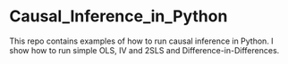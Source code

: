 # Causal_Inference_in_Python
This repo contains examples of how to run causal inference in Python. I show how to run simple OLS, IV and 2SLS and Difference-in-Differences.
